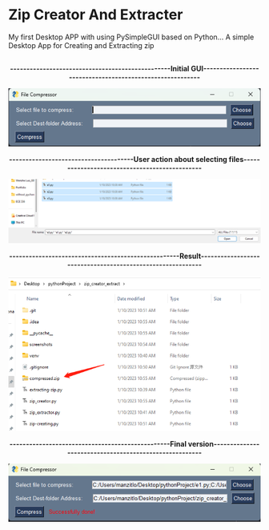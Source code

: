 # Zip Creator And Extracter


My first Desktop APP with using PySimpleGUI based on Python... A simple Desktop App for Creating and Extracting zip  

## 
<p align = "center"> <b>-------------------------------------------------Initial GUI---------------------------------------------------------</b> </p>
<p align="center">
  <img src="https://github.com/manzitlo/Zip_CreateAndExtract/blob/master/screenshots/file%20zip%20creating%20GUI.png" width="750" title="initial interface">
</p>



<p align = "center"> <b>--------------------------------------User action about selecting files----------------------------------------------</b> </p>

<p align = "center">
    <img src="https://github.com/manzitlo/Zip_CreateAndExtract/blob/master/screenshots/selecting%20files.jpg" width="750">
</p>



<p align = "center"> <b>----------------------------------------------------Result-----------------------------------------------------------</b> </p>

<p align = "center">
    <img src="https://github.com/manzitlo/Zip_CreateAndExtract/blob/master/screenshots/result.png" width="750">
</p>



<p align = "center"> <b>-------------------------------------------------Final version-------------------------------------------------------</b> </p>

<p align = "center">
    <img src="https://github.com/manzitlo/Zip_CreateAndExtract/blob/master/screenshots/final%20version%20(done).jpg" width="750">
</p>
